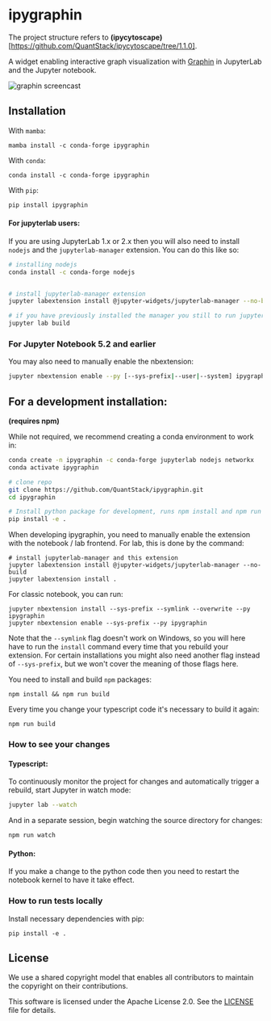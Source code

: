 # ipygraphin

The project structure refers to **(ipycytoscape)**[https://github.com/QuantStack/ipycytoscape/tree/1.1.0].

A widget enabling interactive graph visualization with [Graphin](https://github.com/antvis/Graphin) in JupyterLab and the Jupyter notebook.

![graphin screencast](https://gw.alipayobjects.com/mdn/rms_f8c6a0/afts/img/A*CZs5RIRVefoAAAAAAAAAAAAAARQnAQ)

## Installation

With `mamba`:

```
mamba install -c conda-forge ipygraphin
```

With `conda`:

```
conda install -c conda-forge ipygraphin
```

With `pip`:

```bash
pip install ipygraphin
```

#### For jupyterlab users:

If you are using JupyterLab 1.x or 2.x then you will also need to install `nodejs` and the `jupyterlab-manager` extension. You can do this like so:

```bash
# installing nodejs
conda install -c conda-forge nodejs


# install jupyterlab-manager extension
jupyter labextension install @jupyter-widgets/jupyterlab-manager --no-build

# if you have previously installed the manager you still to run jupyter lab build
jupyter lab build
```

### For Jupyter Notebook 5.2 and earlier

You may also need to manually enable the nbextension:

```bash
jupyter nbextension enable --py [--sys-prefix|--user|--system] ipygraphin
```

## For a development installation:

**(requires npm)**

While not required, we recommend creating a conda environment to work in:

```bash
conda create -n ipygraphin -c conda-forge jupyterlab nodejs networkx
conda activate ipygraphin

# clone repo
git clone https://github.com/QuantStack/ipygraphin.git
cd ipygraphin

# Install python package for development, runs npm install and npm run build
pip install -e .
```

When developing ipygraphin, you need to manually enable the extension with the
notebook / lab frontend. For lab, this is done by the command:

```
# install jupyterlab-manager and this extension
jupyter labextension install @jupyter-widgets/jupyterlab-manager --no-build
jupyter labextension install .
```

For classic notebook, you can run:

```
jupyter nbextension install --sys-prefix --symlink --overwrite --py ipygraphin
jupyter nbextension enable --sys-prefix --py ipygraphin
```

Note that the `--symlink` flag doesn't work on Windows, so you will here have to run
the `install` command every time that you rebuild your extension. For certain installations
you might also need another flag instead of `--sys-prefix`, but we won't cover the meaning
of those flags here.

You need to install and build `npm` packages:

```
npm install && npm run build
```

Every time you change your typescript code it's necessary to build it again:

```
npm run build
```

### How to see your changes

#### Typescript:

To continuously monitor the project for changes and automatically trigger a rebuild, start Jupyter in watch mode:

```bash
jupyter lab --watch
```

And in a separate session, begin watching the source directory for changes:

```bash
npm run watch
```

#### Python:

If you make a change to the python code then you need to restart the notebook kernel to have it take effect.

### How to run tests locally

Install necessary dependencies with pip:

```
pip install -e .
```

## License

We use a shared copyright model that enables all contributors to maintain the
copyright on their contributions.

This software is licensed under the Apache License 2.0. See the
[LICENSE](LICENSE) file for details.
